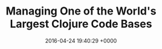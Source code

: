---
title: "Managing One of the World's Largest Clojure Code Bases"
date: 2016-04-24 19:40:29 +0000
url: https://www.youtube.com/watch?v=iUC7noGU1mQ
---